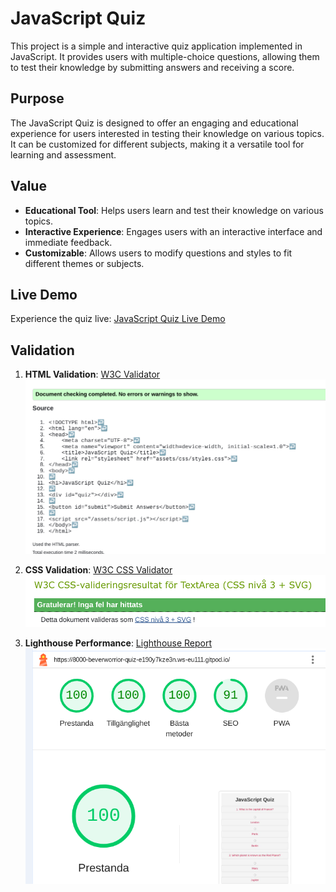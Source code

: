 # JavaScript Quiz

This project is a simple and interactive quiz application implemented in JavaScript. It provides users with multiple-choice questions, allowing them to test their knowledge by submitting answers and receiving a score.

## Purpose

The JavaScript Quiz is designed to offer an engaging and educational experience for users interested in testing their knowledge on various topics. It can be customized for different subjects, making it a versatile tool for learning and assessment.

## Value

- **Educational Tool**: Helps users learn and test their knowledge on various topics.
- **Interactive Experience**: Engages users with an interactive interface and immediate feedback.
- **Customizable**: Allows users to modify questions and styles to fit different themes or subjects.

## Live Demo

Experience the quiz live: [JavaScript Quiz Live Demo](https://beverworrior.github.io/Quiz/)

## Validation

1. **HTML Validation**: [W3C Validator](https://validator.w3.org/)
   ![HTML Validation Screenshot](assets/images/Screenshot%202024-05-13%2008.32.40.png)
   
2. **CSS Validation**: [W3C CSS Validator](https://jigsaw.w3.org/css-validator/)
   ![CSS Validation Screenshot](assets/images/Screenshot%202024-05-13%2009.48.51.png)
   
3. **Lighthouse Performance**: [Lighthouse Report](https://beverworrior.github.io/Quiz/)
   ![Lighthouse Screenshot](assets/images/Screenshot%202024-05-13%2009.47.47.png)

